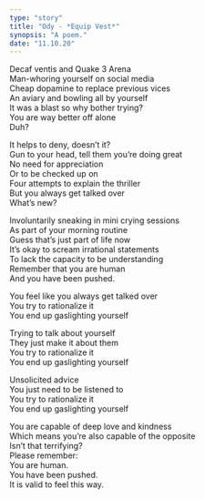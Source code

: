 ```yaml
---
type: "story"
title: "Ody - *Equip Vest*"
synopsis: "A poem."
date: "11.10.20"
---
```


Decaf ventis and Quake 3 Arena \
Man-whoring yourself on social media \
Cheap dopamine to replace previous vices \
An aviary and bowling all by yourself \
It was a blast so why bother trying? \
You are way better off alone \
Duh? 

It helps to deny, doesn’t it? \
Gun to your head, tell them you’re doing great \
No need for appreciation  \
Or to be checked up on \
Four attempts to explain the thriller \
But you always get talked over \
What’s new? 

Involuntarily sneaking in mini crying sessions \
As part of your morning routine \
Guess that’s just part of life now \
It’s okay to scream irrational statements \
To lack the capacity to be understanding \
Remember that you are human  \
And you have been pushed. 

You feel like you always get talked over \
You try to rationalize it \
You end up gaslighting yourself  

Trying to talk about yourself  \
They just make it about them  \
You try to rationalize it \
You end up gaslighting yourself  

Unsolicited advice \
You just need to be listened to \
You try to rationalize it \
You end up gaslighting yourself  

You are capable of deep love and kindness \
Which means you’re also capable of the opposite  \
Isn’t that terrifying? \
Please remember: \
You are human. \
You have been pushed. \
It is valid to feel this way.